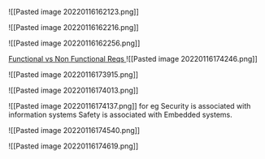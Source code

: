 ![[Pasted image 20220116162123.png]]

![[Pasted image 20220116162216.png]]

![[Pasted image 20220116162256.png]]

[Functional vs Non Functional Reqs ](https://www.geeksforgeeks.org/functional-vs-non-functional-requirements/)
![[Pasted image 20220116174246.png]]

![[Pasted image 20220116173915.png]]

![[Pasted image 20220116174013.png]]

![[Pasted image 20220116174137.png]]
for eg 
Security is associated with information systems
Safety is associated with Embedded systems.

![[Pasted image 20220116174540.png]]

![[Pasted image 20220116174619.png]]